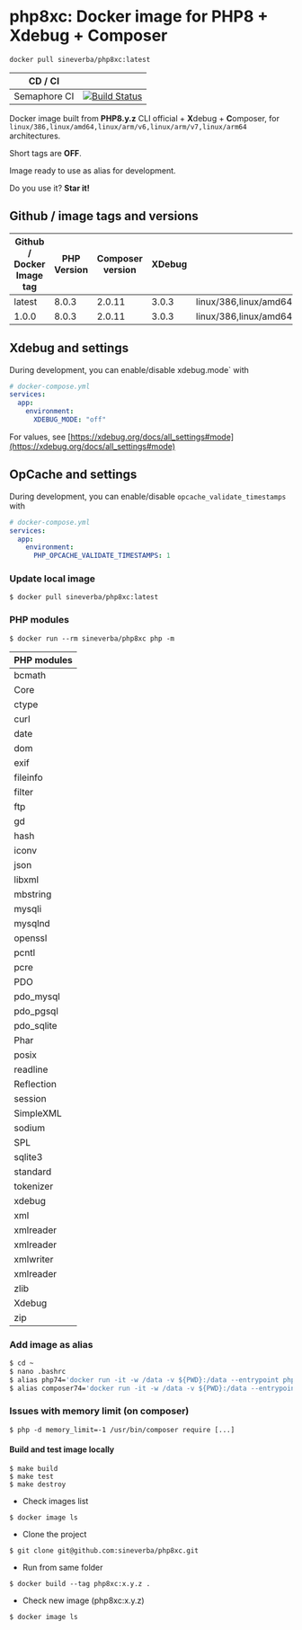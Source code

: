 php8xc: Docker image for PHP8 + Xdebug + Composer
=================================================

`docker pull sineverba/php8xc:latest`


| CD / CI   |           |
| --------- | --------- |
| Semaphore CI | [![Build Status](https://sineverba.semaphoreci.com/badges/php8xc/branches/master.svg)](https://sineverba.semaphoreci.com/projects/php8xc) |



Docker image built from **PHP8.y.z** CLI official + **X**debug + **C**omposer, for `linux/386,linux/amd64,linux/arm/v6,linux/arm/v7,linux/arm64` architectures.

Short tags are __OFF__.

Image ready to use as alias for development.

Do you use it? **Star it!**


## Github / image tags and versions

| Github / Docker Image tag | PHP Version | Composer version | XDebug | Architectures |
| ------------------------- | ----------- | ---------------- | ------ | ------------- |
| latest | 8.0.3 | 2.0.11 | 3.0.3 | linux/386,linux/amd64,linux/arm/v6,linux/arm/v7,linux/arm64 |
| 1.0.0 | 8.0.3 | 2.0.11 | 3.0.3 | linux/386,linux/amd64,linux/arm/v6,linux/arm/v7,linux/arm64 |

## Xdebug and settings

During development, you can enable/disable xdebug.mode` with

```yaml
# docker-compose.yml
services:
  app:
    environment:
      XDEBUG_MODE: "off"
```

For values, see [https://xdebug.org/docs/all_settings#mode](https://xdebug.org/docs/all_settings#mode)

## OpCache and settings

During development, you can enable/disable `opcache_validate_timestamps` with

```yaml
# docker-compose.yml
services:
  app:
    environment:
      PHP_OPCACHE_VALIDATE_TIMESTAMPS: 1
```

### Update local image

`$ docker pull sineverba/php8xc:latest`


### PHP modules

`$ docker run --rm sineverba/php8xc php -m`

| PHP modules |
| ----------- |
| bcmath |
| Core |
| ctype |
| curl |
| date |
| dom |
| exif |
| fileinfo |
| filter |
| ftp |
| gd |
| hash |
| iconv |
| json |
| libxml |
| mbstring |
| mysqli |
| mysqlnd |
| openssl |
| pcntl |
| pcre |
| PDO |
| pdo_mysql |
| pdo_pgsql |
| pdo_sqlite |
| Phar |
| posix |
| readline |
| Reflection |
| session |
| SimpleXML |
| sodium |
| SPL |
| sqlite3 |
| standard |
| tokenizer |
| xdebug |
| xml |
| xmlreader |
| xmlreader |
| xmlwriter 
| xmlreader |
| zlib |
| Xdebug |
| zip |

### Add image as alias

``` bash
$ cd ~
$ nano .bashrc
$ alias php74='docker run -it -w /data -v ${PWD}:/data --entrypoint php --rm sineverba/php8xc:latest'
$ alias composer74='docker run -it -w /data -v ${PWD}:/data --entrypoint "/usr/bin/composer" --rm sineverba/php8xc:latest'
```

### Issues with memory limit (on composer)

`$ php -d memory_limit=-1 /usr/bin/composer require [...]`

#### Build and test image locally

```shell
$ make build
$ make test
$ make destroy
```

+ Check images list

`$ docker image ls`

+ Clone the project

`$ git clone git@github.com:sineverba/php8xc.git`

+ Run from same folder

`$ docker build --tag php8xc:x.y.z .`

+ Check new image (php8xc:x.y.z)

`$ docker image ls`